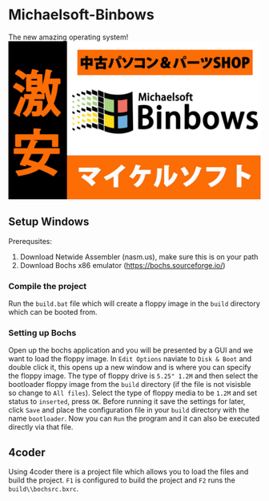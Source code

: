 # Michaelsoft-Binbows
The new amazing operating system!
![binbows](https://raw.githubusercontent.com/Aleman778/Michaelsoft-Binbows/main/banner.jpg)

## Setup Windows
Prerequsites:
1. Download Netwide Assembler (nasm.us), make sure this is on your path
2. Download Bochs x86 emulator (https://bochs.sourceforge.io/)

### Compile the project
Run the `build.bat` file which will create a floppy image in the `build` directory
which can be booted from.

### Setting up Bochs
Open up the bochs application and you will be presented by a GUI and we want
to load the floppy image.
In `Edit Options` naviate to `Disk & Boot` and double click it, this opens up a new
window and is where you can specify the floppy image.
The type of floppy drive is `5.25" 1.2M` and then select the bootloader floppy image
from the `build` directory (if the file is not visisble so change to `All files`).
Select the type of floppy media to be `1.2M` and set status to `inserted`,
press `OK`.
Before running it save the settings for later, click `Save` and place the
configuration file in your `build` directory with the name `bootloader`.
Now you can `Run` the program and it can also be executed directly via that file.

## 4coder
Using 4coder there is a project file which allows you to load the files
and build the project. `F1` is configured to build the project and
`F2` runs the `build\\bochsrc.bxrc`.
